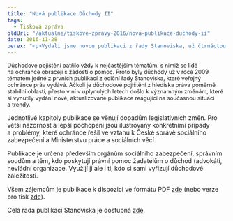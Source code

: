 ```yaml
---
title: "Nová publikace Důchody II"
tags:
  - Tisková zpráva
oldUrl: "/aktualne/tiskove-zpravy-2016/nova-publikace-duchody-ii"
date: 2016-11-28
perex: "<p>Vydali jsme novou publikaci z řady Stanoviska, už čtrnáctou v pořadí, zaměřenou tentokrát na důchody. Odborné i širší veřejnosti se tak dostává uceleného a srozumitelného výkladu práva důchodového pojištění, doplněného o analýzu konkrétních případů, kterými se veřejný ochránce práv zabýval v uplynulých osmi letech.</p>"
---
```


<!-- imported from the old website -->

<p><span style="font-size: 12.8px;">Důchodové pojištění patřilo vždy k nejčastějším tématům, s nimiž se lidé na ochránce obracejí s žádostí o pomoc. Proto byly důchody už v roce 2009 tématem jedné z prvních publikací z ediční řady Stanoviska, které veřejný ochránce práv vydává. Ačkoli je důchodové pojištění z hlediska práva poměrně stabilní oblastí, přesto v ní v uplynulých letech došlo k významným změnám, které si vynutily vydání nové, aktualizované publikace reagující na současnou situaci a trendy.</span></p> <p>Jednotlivé kapitoly publikace se věnují dopadům legislativních změn. Pro větší názornost a lepší pochopení jsou ilustrovány konkrétními případy a problémy, které ochránce řešil ve vztahu k České správě sociálního zabezpečení a Ministerstvu práce a sociálních věcí.  </p> <p>Publikace je určena především orgánům sociálního zabezpečení, správním soudům a těm, kdo poskytují právní pomoc žadatelům o důchod (advokáti, nevládní organizace. Využijí ji ale i ti, kdo si sami vyřizují důchodové záležitosti. </p> <p>Všem zájemcům je publikace k dispozici ve formátu PDF <a href="http://www.ochrance.cz/uploads-import/Publikace/sborniky_stanoviska/Sbornik_Duchody-II__eBook.pdf">zde</a> (nebo verze pro tisk <a href="http://www.ochrance.cz/uploads-import/Publikace/sborniky_stanoviska/Sbornik_Duchody-II__TISK.pdf">zde</a>).</p> <p>Celá řada publikací Stanoviska je dostupná <a href="https://www.ochrance.cz/dalsi-aktivity/publikace/sborniky-stanoviska/">zde</a>.</p>

